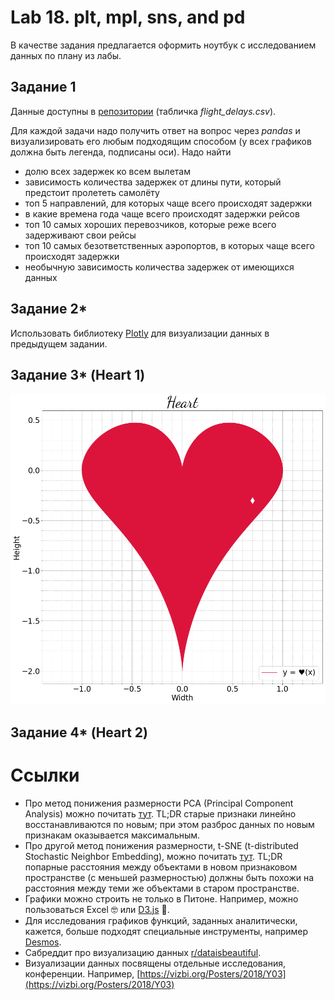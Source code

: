 # Lab 18. plt, mpl, sns, and pd

В качестве задания предлагается оформить ноутбук с исследованием данных по плану из лабы.


## Задание 1

Данные доступны в [репозитории](https://github.com/Laggg/data--for--students) (табличка *flight_delays.csv*).

Для каждой задачи надо получить ответ на вопрос через *pandas* и визуализировать его любым подходящим способом (у всех графиков должна быть легенда, подписаны оси). Надо найти
* долю всех задержек ко всем вылетам
* зависимость количества задержек от длины пути, который предстоит пролететь самолёту
* топ 5 направлений, для которых чаще всего происходят задержки
* в какие времена года чаще всего происходят задержки рейсов
* топ 10 самых хороших перевозчиков, которые реже всего задерживают свои рейсы
* топ 10 самых безответственных аэропортов, в которых чаще всего происходят задержки
* необычную зависимость количества задержек от имеющихся данных


## Задание 2*

Использовать библиотеку [Plotly](https://plotly.com/python/) для визуализации данных в предыдущем задании.


## Задание 3* (Heart 1)

<p align="center">
  <img src="./images/heart1.png" alt="Alt txt" title="Title txt" />
</p>

## Задание 4* (Heart 2)




# Ссылки

* Про метод понижения размерности PCA (Principal Component Analysis) можно почитать [тут](http://www.machinelearning.ru/wiki/images/a/a2/Voron-ML-regression-slides.pdf). TL;DR старые признаки линейно восстанавливаются по новым; при этом разброс данных по новым признакам оказывается максимальным.
* Про другой метод понижения размерности, t-SNE (t-distributed Stochastic Neighbor Embedding), можно почитать [тут](http://www.machinelearning.ru/wiki/images/9/98/Voron-ML-Embeddings-slides.pdf). TL;DR попарные расстояния между объектами в новом признаковом пространстве (с меньшей размерностью) должны быть похожи на расстояния между теми же объектами в старом пространстве.
* Графики можно строить не только в Питоне. Например, можно пользоваться Excel 🤓 или [D3.js](https://d3js.org/) 🤯.
* Для исследования графиков функций, заданных аналитически, кажется, больше подходят специальные инструменты, например [Desmos](https://www.desmos.com/).
* Сабреддит про визуализацию данных [r/dataisbeautiful](https://www.reddit.com/r/dataisbeautiful/).
* Визуализации данных посвящены отдельные исследования, конференции. Например, [https://vizbi.org/Posters/2018/Y03](https://vizbi.org/Posters/2018/Y03)